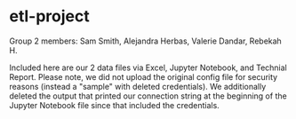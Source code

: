 # etl-project

Group 2 members:
Sam Smith,
Alejandra Herbas,
Valerie Dandar,
Rebekah H.

Included here are our 2 data files via Excel, Jupyter Notebook, and Technial Report. 
Please note, we did not upload the original config file for security reasons (instead a "sample" with deleted credentials). We additionally deleted the output that printed our connection string at the beginning of the Jupyter Notebook file since that included the credentials.
